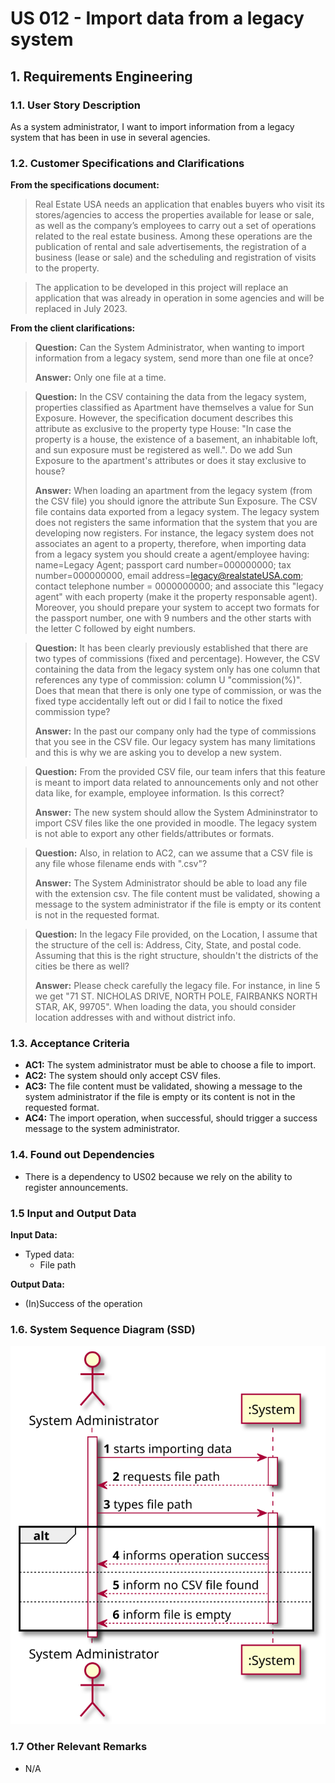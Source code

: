 # US 012 - Import data from a legacy system

## 1. Requirements Engineering


### 1.1. User Story Description


As a system administrator, I want to import information from a legacy system that has been in use in several agencies.



### 1.2. Customer Specifications and Clarifications 


**From the specifications document:**

>	Real Estate USA needs an application that enables buyers who visit its stores/agencies to access the properties available for lease or sale, as well as the company’s employees to carry out a set of operations related to the real estate business. Among these operations are the publication of rental and sale advertisements, the registration of a business (lease or sale) and the scheduling and registration of visits to the property.


>	 The application to be developed in this project will replace an application that was already in operation in some agencies and will be replaced in July 2023.



**From the client clarifications:**

> **Question:** Can the System Administrator, when wanting to import information from a legacy system, send more than one file at once?
>
> **Answer:** Only one file at a time.


> **Question:** In the CSV containing the data from the legacy system, properties classified as Apartment have themselves a value for Sun Exposure. However, the specification document describes this attribute as exclusive to the property type House: "In case the property is a house, the existence of a basement, an inhabitable loft, and sun exposure must be registered as well.". Do we add Sun Exposure to the apartment's attributes or does it stay exclusive to house?
>
> **Answer:** When loading an apartment from the legacy system (from the CSV file) you should ignore the attribute Sun Exposure.
The CSV file contains data exported from a legacy system. The legacy system does not registers the same information that the system that you are developing now registers. For instance, the legacy system does not associates an agent to a property, therefore, when importing data from a legacy system you should create a agent/employee having:
name=Legacy Agent; passport card number=000000000; tax number=000000000, email address=legacy@realstateUSA.com; contact telephone number = 0000000000; and associate this "legacy agent" with each property (make it the property responsable agent). Moreover, you should prepare your system to accept two formats for the passport number, one with 9 numbers and the other starts with the letter C followed by eight numbers.


> **Question:** It has been clearly previously established that there are two types of commissions (fixed and percentage). However, the CSV containing the data from the legacy system only has one column that references any type of commission: column U "commission(%)". Does that mean that there is only one type of commission, or was the fixed type accidentally left out or did I fail to notice the fixed commission type?
>
> **Answer:** In the past our company only had the type of commissions that you see in the CSV file. Our legacy system has many limitations and this is why we are asking you to develop a new system.


> **Question:** From the provided CSV file, our team infers that this feature is meant to import data related to announcements only and not other data like, for example, employee information. Is this correct?
>
> **Answer:** The new system should allow the System Admininstrator to import CSV files like the one provided in moodle. The legacy system is not able to export any other fields/attributes or formats.


> **Question:** Also, in relation to AC2, can we assume that a CSV file is any file whose filename ends with ".csv"?
>
> **Answer:** The System Administrator should be able to load any file with the extension csv. The file content must be validated, showing a message to the system administrator if the file is empty or its content is not in the requested format.


> **Question:** In the legacy File provided, on the Location, I assume that the structure of the cell is: Address, City, State, and postal code. Assuming that this is the right structure, shouldn't the districts of the cities be there as well?
>
> **Answer:** Please check carefully the legacy file. For instance, in line 5 we get "71 ST. NICHOLAS DRIVE, NORTH POLE, FAIRBANKS NORTH STAR,  AK, 99705". When loading the data, you should consider location addresses with and without district info.


[//]: # (> **Question:** )

[//]: # (>)

[//]: # (> **Answer:** )



### 1.3. Acceptance Criteria


* **AC1:** The system administrator must be able to choose a file to import.
* **AC2:** The system should only accept CSV files.
* **AC3:** The file content must be validated, showing a message to the system administrator if the file is empty or its content is not in the requested format.
* **AC4:** The import operation, when successful, should trigger a success message to the system administrator.


### 1.4. Found out Dependencies


* There is a dependency to US02 because we rely on the ability to register announcements.


### 1.5 Input and Output Data


**Input Data:**

* Typed data:
	* File path

**Output Data:**

[//]: # (* List of added entries)
* (In)Success of the operation

### 1.6. System Sequence Diagram (SSD)

![System Sequence Diagram - Alternative One](svg/us012-system-sequence-diagram.svg)

### 1.7 Other Relevant Remarks

* N/A